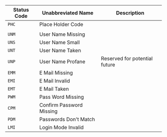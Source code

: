 | Status Code | Unabbreviated Name       | Description                   |
| ----------- | ------------------------ | ----------------------------- |
| `PHC`       | Place Holder Code        |                               |
|             |                          |                               |
| `UNM`       | User Name Missing        |                               |
| `UNS`       | User Name Small          |                               |
| `UNT`       | User Name Taken          |                               |
| `UNP`       | User Name Profane        | Reserved for potential future |
| `EMM`       | E Mail Missing           |                               |
| `EMI`       | E Mail Invalid           |                               |
| `EMT`       | E Mail Taken             |                               |
| `PWM`       | Pass Word Missing        |                               |
| `CPM`       | Confirm Password Missing |                               |
| `PDM`       | Passwords Don't Match    |                               |
| `LMI`       | Login Mode Invalid       |                               |
